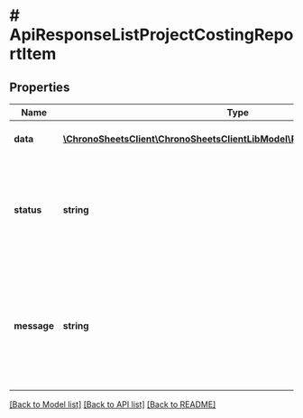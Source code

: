 # # ApiResponseListProjectCostingReportItem

## Properties

Name | Type | Description | Notes
------------ | ------------- | ------------- | -------------
**data** | [**\ChronoSheetsClient\ChronoSheetsClientLibModel\ProjectCostingReportItem[]**](ProjectCostingReportItem.md) | The main Data of the response | [optional] 
**status** | **string** | The API response status. Indicates if the request was successful, failed or was unauthorised. | [optional] 
**message** | **string** | A message to accompany the response status.  If the Status is failed, this message will hint why it failed and what you need to do. | [optional] 

[[Back to Model list]](../../README.md#documentation-for-models) [[Back to API list]](../../README.md#documentation-for-api-endpoints) [[Back to README]](../../README.md)


